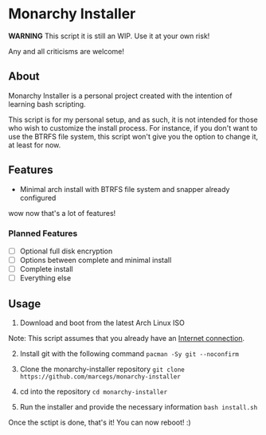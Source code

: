 # Monarchy Installer

**WARNING** This script it is still an WIP. Use it at your own risk!

Any and all criticisms are welcome!

## About

Monarchy Installer is a personal project created with the intention of learning bash scripting.

This script is for my personal setup, and as such, it is not intended for those who wish to customize the install process. For instance, if you don't want to use the BTRFS file system, this script won't give you the option to change it, at least for now.

## Features

- Minimal arch install with BTRFS file system and snapper already configured

wow now that's a lot of features!

### Planned Features

- [ ] Optional full disk encryption
- [ ] Options between complete and minimal install
- [ ] Complete install
- [ ] Everything else

## Usage

1. Download and boot from the latest Arch Linux ISO

Note: This script assumes that you already have an [Internet connection](https://wiki.archlinux.org/title/Installation_guide#Connect_to_the_internet). 

2. Install git with the following command `pacman -Sy git --noconfirm`

3. Clone the monarchy-installer repository `git clone https://github.com/marcegs/monarchy-installer`

4. cd into the repository `cd monarchy-installer`

5. Run the installer and provide the necessary information `bash install.sh`


Once the sctipt is done, that's it! You can now reboot! :)
